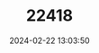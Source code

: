 ---
title: "22418"
category: "Tryonia imitator"
draft: false
date: 2024-02-22 13:03:50
languages:
  English: ["California Brackish Water Snail", "Mimic Tryonia"]
---